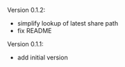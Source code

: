 Version 0.1.2:

- simplify lookup of latest share path
- fix README

Version 0.1.1:

- add initial version

